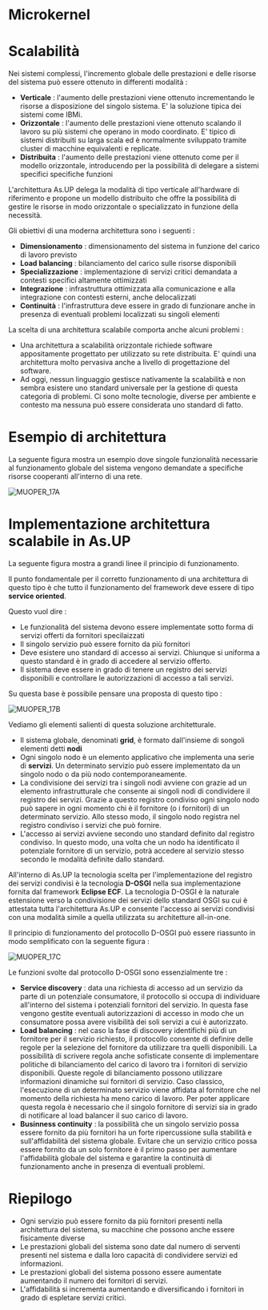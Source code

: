 # Microkernel

# Scalabilità

Nei sistemi complessi, l'incremento globale delle prestazioni e delle risorse del sistema può essere ottenuto in differenti modalità : 



- **Verticale** :  l'aumento delle prestazioni viene ottenuto incrementando le risorse a disposizione del singolo sistema.
E' la soluzione tipica dei sistemi come IBMi.
- **Orizzontale** :  l'aumento delle prestazioni viene ottenuto scalando il lavoro su più sistemi che operano in modo coordinato. E' tipico di sistemi distribuiti su larga scala ed è normalmente sviluppato tramite cluster di macchine equivalenti e replicate.
- **Distribuita** :  l'aumento delle prestazioni viene ottenuto come per il modello orizzontale, introducendo per la possibilità di delegare a sistemi specifici specifiche funzioni


L'architettura As.UP delega la modalità di tipo verticale all'hardware di riferimento e propone un modello distribuito che offre la possibilità di gestire le risorse in modo orizzontale o specializzato in funzione della necessità.

Gli obiettivi di una moderna architettura sono i seguenti : 


- **Dimensionamento** :  dimensionamento del sistema in funzione del carico di lavoro previsto
- **Load balancing** :  bilanciamento del carico sulle risorse disponibili
- **Specializzazione** :  implementazione di servizi critici demandata a contesti specifici altamente ottimizzati
- **Integrazione** :   infrastruttura ottimizzata alla comunicazione e alla integrazione con contesti esterni, anche delocalizzati
- **Continuità** :  l'infrastruttura deve essere in grado di funzionare anche in presenza di eventuali problemi localizzati su singoli
elementi


La scelta di una architettura scalabile comporta anche alcuni problemi : 


- Una architettura a scalabilità orizzontale richiede software appositamente progettato per utilizzato su rete distribuita. E' quindi
una architettura molto pervasiva anche a livello di progettazione del software.
- Ad oggi, nessun linguaggio gestisce nativamente la scalabilità e non sembra esistere uno standard universale per la
gestione di questa categoria di problemi. Ci sono molte tecnologie, diverse per ambiente e contesto ma nessuna può
essere considerata uno standard di fatto.


# Esempio di architettura

La seguente figura mostra un esempio dove singole funzionalità necessarie al funzionamento globale
del sistema vengono demandate a specifiche risorse cooperanti all'interno di una rete.

![MUOPER_17A](http://doc.smeup.com/immagini/MUOPER_17/MUOPER_17A.png)

# Implementazione architettura scalabile in As.UP

La seguente figura mostra a grandi linee il principio di funzionamento.

Il punto fondamentale per il corretto funzionamento di una architettura di questo tipo è che tutto il funzionamento
del framework deve essere di tipo  **service oriented**.

Questo vuol dire : 


- Le funzionalità del sistema devono essere implementate sotto forma di servizi offerti da fornitori specilaizzati
- Il singolo servizio può essere fornito da più fornitori
- Deve esistere uno standard di accesso ai servizi. Chiunque si uniforma a questo standard è in grado di
accedere al servizio offerto.
- Il sistema deve essere in grado di tenere un registro dei servizi disponibili e controllare le autorizzazioni di
accesso a tali servizi.


Su questa base è possibile pensare una proposta di questo tipo : 

![MUOPER_17B](http://doc.smeup.com/immagini/MUOPER_17/MUOPER_17B.png)

Vediamo gli elementi salienti di questa soluzione architetturale.


- Il sistema globale, denominati **grid**,  è formato dall'insieme di songoli elementi detti **nodi**
- Ogni singolo nodo è un elemento applicativo che implementa una serie di **servizi**. Un determinato
servizio può essere implementato da un singolo nodo o da più nodo contemporaneamente.
- La condivisione dei servizi tra i singoli nodi avviene con grazie ad un elemento infrastrutturale che consente
ai singoli nodi di condividere il registro dei servizi. Grazie a questo registro condiviso ogni singolo nodo può
sapere in ogni momento chi è il fornitore (o i fornitori) di un determinato servizio. Allo stesso modo, il singolo
nodo registra nel registro condiviso i servizi che può fornire.
- L'accesso ai servizi avviene secondo uno standard definito dal registro condiviso. In questo modo, una volta
che un nodo ha identificato il potenziale fornitore di un servizio, potrà accedere al servizio stesso secondo le
modalità definite dallo standard.



All'interno di As.UP la tecnologia scelta per l'implementazione del registro dei servizi condivisi è la tecnologia
**D-OSGI** nella sua implementazione fornita dal framework **Eclipse ECF**. La tecnologia D-OSGI è
la naturale estensione verso la condivisione dei servizi dello standard OSGI su cui è attestata tutta l'architettura
As.UP e consente l'accesso ai servizi condivisi con una modalità simile a quella utilizzata su architetture
all-in-one.

Il principio di funzionamento del protocollo D-OSGI può essere riassunto in modo semplificato con la seguente
figura : 

![MUOPER_17C](http://doc.smeup.com/immagini/MUOPER_17/MUOPER_17C.png)

Le funzioni svolte dal protocollo D-OSGI sono essenzialmente tre : 


- **Service discovery** :  data una richiesta di accesso ad un servizio da parte di un potenziale consumatore,
il protocollo si occupa di individuare all'interno del sistema i potenziali fornitori del servizio. In questa fase vengono
gestite eventuali autorizzazioni di accesso in modo che un consumatore possa avere visibilità dei soli servizi a cui
è autorizzato.
- **Load balancing** :  nel caso la fase di discovery identifichi più di un fornitore per il servizio richiesto, il
protocollo consente di definire delle regole per la selezione del fornitore da utilizzare tra quelli disponibili. La
possibilità di scrivere regola anche sofisticate consente di implementare politiche di bilanciamento del carico di lavoro
tra i fornitori di servizio disponibili. Queste regole di bilanciamento possono utilizzare informazioni dinamiche sui
fornitori di servizio. Caso classico, l'esecuzione di un determinato servizio viene affidata al fornitore che nel momento
della richiesta ha meno carico di lavoro. Per poter applicare questa regola è necessario che il singolo fornitore di
servizi sia in grado di notificare al load balancer il suo carico di lavoro.
- **Businness continuity** :  la possibilità che un singolo servizio possa essere fornito da più fornitori ha un forte
ripercussione sulla stabilità e sull'affidabilità del sistema globale. Evitare che un servizio critico possa essere fornito
da un solo fornitore è il primo passo per aumentare l'affidabilità globale del sistema e garantire la continuità di
funzionamento anche in presenza di eventuali problemi.


# Riepilogo


- Ogni servizio può essere fornito da più fornitori presenti nella architettura del sistema, su macchine che possono
anche essere fisicamente diverse
- Le prestazioni globali del sistema sono date dal numero di serventi presenti nel sistema e dalla loro capacità di
condividere servizi ed informazioni.
- Le prestazioni globali del sistema possono essere aumentate aumentando il numero dei fornitori di servizi.
- L'affidabilità si incrementa aumentando e diversificando i fornitori in grado di espletare servizi critici.







